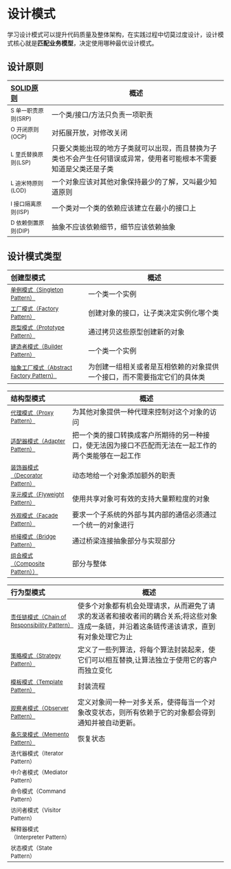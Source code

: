 # 设计模式

学习设计模式可以提升代码质量及整体架构，在实践过程中切莫过度设计，设计模式核心就是**匹配业务模型**，决定使用哪种最优设计模式。

## 设计原则

| [SOLID原则](/theory/设计原则.md)        | 概述                                                        |
|:----------------------------------|-----------------------------------------------------------|
| <font size=2>S 单一职责原则(SRP)</font> | 一个类/接口/方法只负责一项职责                                          |
| <font size=2>O 开闭原则(OCP)</font>   | 对拓展开放，对修改关闭                                               |
| <font size=2>L 里氏替换原则(LSP)</font> | 只要父类能出现的地方子类就可以出现，而且替换为子类也不会产生任何错误或异常，使用者可能根本不需要知道是父类还是子类 |
| <font size=2>L 迪米特原则(LOD)</font>  | 一个对象应该对其他对象保持最少的了解，又叫最少知道原则                               |
| <font size=2>I 接口隔离原则(ISP)</font> | 一个类对一个类的依赖应该建立在最小的接口上                                     |
| <font size=2>D 依赖倒置原则(DIP)</font> | 抽象不应该依赖细节，细节应该依赖抽象                                        |

## 设计模式类型

| 创建型模式                                                                        | 概述                                   |
|:-----------------------------------------------------------------------------|--------------------------------------|
| [<font size=2>单例模式（Singleton Pattern）</font>](./theory/创建型/单例模式.md)          | 一个类一个实例                              |
| [<font size=2>工厂模式（Factory Pattern）</font>](./theory/创建型/工厂方法.md)            | 创建对象的接口，让子类决定实例化哪个类                  |
| [<font size=2>原型模式（Prototype Pattern）</font>](./theory/创建型/原型模式.md)          | 通过拷贝这些原型创建新的对象                       |
| [<font size=2>建造者模式（Builder Pattern）</font>](./theory/创建型/建造者模式.md)          | 一个类一个实例                              |
| [<font size=2>抽象工厂模式（Abstract Factory Pattern）</font>](./theory/创建型/抽象工厂.md) | 为创建一组相关或者是互相依赖的对象提供一个接口，而不需要指定它们的具体类 |

| 结构型模式                                                                | 概述                                                  |
|:---------------------------------------------------------------------|-----------------------------------------------------|
| [<font size=2>代理模式（Proxy Pattern）</font>](./theory/结构型/代理模式.md)      | 为其他对象提供一种代理来控制对这个对象的访问                              |
| [<font size=2>适配器模式（Adapter Pattern）</font>](./theory/结构型/适配器模式.md)  | 把一个类的接口转换成客户所期待的另一种接口，使无法因为接口不匹配而无法在一起工作的两个类能够在一起工作 |
| [<font size=2>装饰器模式（Decorator Pattern）</font>](theory/结构型/装饰模式.md)   | 动态地给一个对象添加额外的职责                                     |
| [<font size=2>享元模式（Flyweight Pattern）</font>](./theory/结构型/享元模式.md)  | 使用共享对象可有效的支持大量颗粒度的对象                                |
| [<font size=2>外观模式（Facade Pattern）</font>](./theory/结构型/外观模式.md)     | 要求一个子系统的外部与其内部的通信必须通过一个统一的对象进行                      |
| [<font size=2>桥接模式（Bridge Pattern）</font>](./theory/结构型/桥接模式.md)     | 通过桥梁连接抽象部分与实现部分                                     |
| [<font size=2>组合模式（Composite Pattern））</font>](./theory/结构型/组合模式.md) | 部分与整体                                               |

| 行为型模式                                                                               | 概述                                                                    |
|:------------------------------------------------------------------------------------|-----------------------------------------------------------------------|
| [<font size=2>责任链模式（Chain of Responsibility Pattern）</font>](./theory/行为型/责任链模式.md) | 使多个对象都有机会处理请求，从而避免了请求的发送者和接收者间的耦合关系;将这些对象连成一条链，并沿着这条链传递该请求，直到有对象处理它为止 |
| [<font size=2>策略模式（Strategy Pattern）</font>](./theory/行为型/策略模式.md)                  | 定义了一些列算法，将每个算法封装起来，使它们可以相互替换,让算法独立于使用它的客户而独立变化                        |
| [<font size=2>模板模式（Template Pattern）</font>](./theory/行为型/模板方法.md)                  | 封装流程                                                                  |
| [<font size=2>观察者模式（Observer Pattern）</font>](./theory/行为型/观察者模式.md)                | 定义对象间一种一对多关系，使得每当一个对象改变状态，则所有依赖于它的对象都会得到通知并被自动更新。                     |
| [<font size=2>备忘录模式（Memento Pattern）</font> ](./theory/行为型/备忘录模式.md)                | 恢复状态                                                                  |
| <font size=2>迭代器模式（Iterator Pattern）</font>                                         ||
| <font size=2>中介者模式（Mediator Pattern）</font>                                         ||
| <font size=2>命令模式（Command Pattern）</font>                                           ||
| <font size=2>访问者模式（Visitor Pattern）</font>                                          ||
| <font size=2>解释器模式（Interpreter Pattern）</font>                                      ||
| <font size=2>状态模式（State Pattern）</font>                                             ||